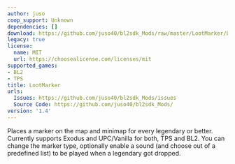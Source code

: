 ```yaml
---
author: juso
coop_support: Unknown
dependencies: []
download: https://github.com/juso40/bl2sdk_Mods/raw/master/LootMarker/LootMarker.zip
legacy: true
license:
  name: MIT
  url: https://choosealicense.com/licenses/mit
supported_games:
- BL2
- TPS
title: LootMarker
urls:
  Issues: https://github.com/juso40/bl2sdk_Mods/issues
  Source Code: https://github.com/juso40/bl2sdk_Mods/
version: '1.4'
---
```

Places a marker on the map and minimap for every legendary or better.
Currently supports Exodus and UPC/Vanilla for both, TPS and BL2.
You can change the marker type, optionally enable a sound (and choose out of a predefined list) to be played when a legendary got dropped.